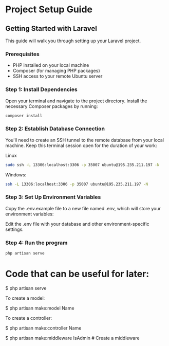 # Project Setup Guide

## Getting Started with Laravel

This guide will walk you through setting up your Laravel project.

### Prerequisites

- PHP installed on your local machine
- Composer (for managing PHP packages)
- SSH access to your remote Ubuntu server

### Step 1: Install Dependencies

Open your terminal and navigate to the project directory. Install the necessary Composer packages by running:

```bash
composer install
```

### Step 2: Establish Database Connection
You'll need to create an SSH tunnel to the remote database from your local machine. Keep this terminal session open for the duration of your work:

Linux
```bash
sudo ssh -L 13306:localhost:3306 -p 35007 ubuntu@195.235.211.197 -N
```

Windows:
```bash
ssh -L 13306:localhost:3306 -p 35007 ubuntu@195.235.211.197 -N
```

### Step 3: Set Up Environment Variables
Copy the .env.example file to a new file named .env, which will store your environment variables:

Edit the .env file with your database and other environment-specific settings.

### Step 4: Run the program

```bash
php artisan serve
```

# Code that can be useful for later:

$ php artisan serve

To create a model:

$ php artisan make:model Name

To create a controller:

$ php artisan make:controller Name

$ php artisan make:middleware IsAdmin  # Create a middleware
